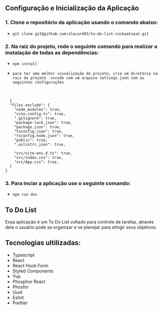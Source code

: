 ## Configuração e Inicialização da Aplicação

### 1. Clone o repositório da aplicação usando o comando abaixo:

- `git clone git@github.com:alucard93/to-do-list-rockeatseat.git`

### 2. Na raiz do projeto, rode o seguinte comando para realizar a instalação de todas as dependências:

- `npm install`

- `para ter uma melhor visualização do projeto, crie um diretório na raiz do projeto .vscode com um arquivo settings.json com as seguintes configurações`

<br/>

```
  {
  "files.exclude": {
    "node_modules": true,
    "vite.config.ts": true,
    ".gitignore": true,
    "package-lock.json": true,
    "package.json": true,
    "tsconfig.json": true,
    "tsconfig.node.json": true,
    "public": true,
    ".eslintrc.json": true,

    "src/vite-env.d.ts": true,
    "src/index.css": true,
    "src/App.css": true,
  }
}
```

### 3. Para inciar a aplicação use o seguinte comando: 

- `npm run dev`

## To Do List

Essa aplicação é um To Do List voltado para controle de tarefas, através dela o usuário pode se organizar e se planejar para atingir seus objetivos.

## Tecnologias ultilizadas:

- Typescript
- React
- React Hook Form
- Styled Components
- Yup
- Phosphor React
- Phosfor
- Uuid
- Eslint
- Prettier